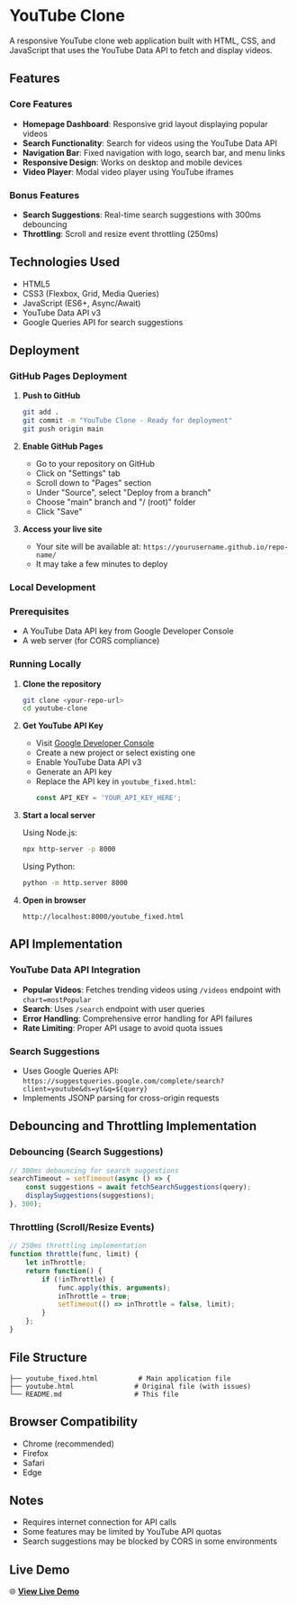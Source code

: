 # YouTube Clone

A responsive YouTube clone web application built with HTML, CSS, and JavaScript that uses the YouTube Data API to fetch and display videos.

## Features

### Core Features
- **Homepage Dashboard**: Responsive grid layout displaying popular videos
- **Search Functionality**: Search for videos using the YouTube Data API
- **Navigation Bar**: Fixed navigation with logo, search bar, and menu links
- **Responsive Design**: Works on desktop and mobile devices
- **Video Player**: Modal video player using YouTube iframes

### Bonus Features
- **Search Suggestions**: Real-time search suggestions with 300ms debouncing
- **Throttling**: Scroll and resize event throttling (250ms)

## Technologies Used
- HTML5
- CSS3 (Flexbox, Grid, Media Queries)
- JavaScript (ES6+, Async/Await)
- YouTube Data API v3
- Google Queries API for search suggestions

## Deployment

### GitHub Pages Deployment

1. **Push to GitHub**
   ```bash
   git add .
   git commit -m "YouTube Clone - Ready for deployment"
   git push origin main
   ```

2. **Enable GitHub Pages**
   - Go to your repository on GitHub
   - Click on "Settings" tab
   - Scroll down to "Pages" section
   - Under "Source", select "Deploy from a branch"
   - Choose "main" branch and "/ (root)" folder
   - Click "Save"

3. **Access your live site**
   - Your site will be available at: `https://yourusername.github.io/repo-name/`
   - It may take a few minutes to deploy

### Local Development

### Prerequisites
- A YouTube Data API key from Google Developer Console
- A web server (for CORS compliance)

### Running Locally

1. **Clone the repository**
   ```bash
   git clone <your-repo-url>
   cd youtube-clone
   ```

2. **Get YouTube API Key**
   - Visit [Google Developer Console](https://console.cloud.google.com/)
   - Create a new project or select existing one
   - Enable YouTube Data API v3
   - Generate an API key
   - Replace the API key in `youtube_fixed.html`:
     ```javascript
     const API_KEY = 'YOUR_API_KEY_HERE';
     ```

3. **Start a local server**
   
   Using Node.js:
   ```bash
   npx http-server -p 8000
   ```
   
   Using Python:
   ```bash
   python -m http.server 8000
   ```

4. **Open in browser**
   ```
   http://localhost:8000/youtube_fixed.html
   ```

## API Implementation

### YouTube Data API Integration
- **Popular Videos**: Fetches trending videos using `/videos` endpoint with `chart=mostPopular`
- **Search**: Uses `/search` endpoint with user queries
- **Error Handling**: Comprehensive error handling for API failures
- **Rate Limiting**: Proper API usage to avoid quota issues

### Search Suggestions
- Uses Google Queries API: `https://suggestqueries.google.com/complete/search?client=youtube&ds=yt&q=${query}`
- Implements JSONP parsing for cross-origin requests

## Debouncing and Throttling Implementation

### Debouncing (Search Suggestions)
```javascript
// 300ms debouncing for search suggestions
searchTimeout = setTimeout(async () => {
    const suggestions = await fetchSearchSuggestions(query);
    displaySuggestions(suggestions);
}, 300);
```

### Throttling (Scroll/Resize Events)
```javascript
// 250ms throttling implementation
function throttle(func, limit) {
    let inThrottle;
    return function() {
        if (!inThrottle) {
            func.apply(this, arguments);
            inThrottle = true;
            setTimeout(() => inThrottle = false, limit);
        }
    };
}
```

## File Structure
```
├── youtube_fixed.html          # Main application file
├── youtube.html               # Original file (with issues)
└── README.md                  # This file
```

## Browser Compatibility
- Chrome (recommended)
- Firefox
- Safari
- Edge

## Notes
- Requires internet connection for API calls
- Some features may be limited by YouTube API quotas
- Search suggestions may be blocked by CORS in some environments

## Live Demo
🌐 **[View Live Demo](https://vdabral.github.io/Vaibhav_Dabral_fs39_331607/)** 
